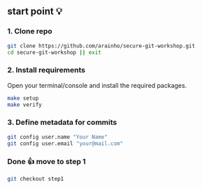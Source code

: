 ## start point 💡

### 1. Clone repo
```bash
git clone https://github.com/arainho/secure-git-workshop.git
cd secure-git-workshop || exit
```

### 2. Install requirements
Open your terminal/console and install the required packages.
```bash
make setup
make verify
```

### 3. Define metadata for commits
```bash
git config user.name "Your Name"
git config user.email "your@mail.com"
```

### Done 👍 move to step 1
```bash
git checkout step1
```

